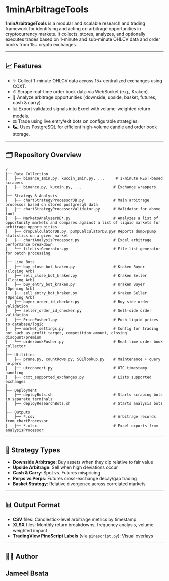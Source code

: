 # 1minArbitrageTools

**1minArbitrageTools** is a modular and scalable research and trading framework for identifying and acting on arbitrage opportunities in cryptocurrency markets. It collects, stores, analyzes, and optionally executes trades based on 1-minute and sub-minute OHLCV data and order books from 15+ crypto exchanges.

---

## 📈 Features

- ✨ Collect 1-minute OHLCV data across 15+ centralized exchanges using CCXT.
- ⏱ Scrape real-time order book data via WebSocket (e.g., Kraken).
- 🔎 Analyze arbitrage opportunities (downside, upside, basket, futures, cash & carry).
- 📊 Export validated signals into Excel with volume-weighted return models.
- ⚖️ Trade using live entry/exit bots on configurable strategies.
- 🖳️ Uses PostgreSQL for efficient high-volume candle and order book storage.

---

## 🗂️ Repository Overview

```
/
├── Data Collection
│   ├── binance_1min.py, kucoin_1min.py, ...     # 1-minute REST-based scrapers
│   ├── binance.py, kucoin.py, ...              # Exchange wrappers
│
├── Strategy & Analysis
│   ├── chartStrategyProcessorDB.py             # Main arbitrage processor based on stored postgresql data
│   ├── chartStrategyProcessorValidator.py      # Validator for above tool
│   ├── MarketsAnalyzerDB*.py                   # Analyzes a list of opportunity markets and compares against a list of liquid markets for arbitrage opportunities
│   ├── dropCalculatorDB.py, pumpCalculatorDB.py# Reports dump/pump statistics on a given market
│   ├── chartAnalysisProcessor.py               # Excel arbitrage performance breakdown
│   └── fileListGenerator.py                    # File list generator for batch processing
│
├── Live Bots
│   ├── buy_close_bot_kraken.py                 # Kraken Buyer (Closing Arb)
│   ├── sell_close_bot_kraken.py                # Kraken Seller (Closing Arb)
│   ├── buy_entry_bot_kraken.py                 # Kraken Buyer (Opening Arb)
│   ├── sell_entry_bot_kraken.py                # Kraken Seller (Opening Arb)
│   ├── buyer_order_id_checker.py               # Buy-side order validation
│   ├── seller_order_id_checker.py              # Sell-side order validation
│   ├── PricePusher1.py                         # Push liquid prices to database/logic
│   ├── market_settings.py                      # Config for trading bot such as profit target, competition amount, closing discount/premium
│   └── orderbookPusher.py                      # Real-time order book collector
│
├── Utilities
│   ├── prune.py, countRows.py, SQLlookup.py    # Maintenance + query helpers
│   ├── utcconvert.py                           # UTC timestamp handling
│   ├── ccxt_supported_exchanges.py             # Lists supported exchanges
│
├── Deployment
│   ├── deployBots.sh                           # Starts scraping bots in separate terminals
│   ├── deployResearchBots.sh                   # Starts analysis bots
│
├── Outputs
│   ├── *.csv                                   # Arbitrage records from chartProcessor
│   ├── *.xlsx                                  # Excel exports from analysisProcessor
```

---

## 🔢 Strategy Types

- **Downside Arbitrage**: Buy assets when they dip relative to fair value
- **Upside Arbitrage**: Sell when high deviations occur
- **Cash & Carry**: Spot vs. Futures mispricing
- **Perps vs Perps**: Futures cross-exchange decay/gap trading
- **Basket Strategy**: Relative divergence across correlated markets

---

## 📊 Output Format

- **CSV** files: Candlestick-level arbitrage metrics by timestamp
- **XLSX** files: Monthly return breakdowns, frequency analysis, volume-weighted impact
- **TradingView PineScript Labels** (via `pinescript.py`): Visual overlays

---

## 👩‍💻 Author
**Jameel Bsata**  
---

